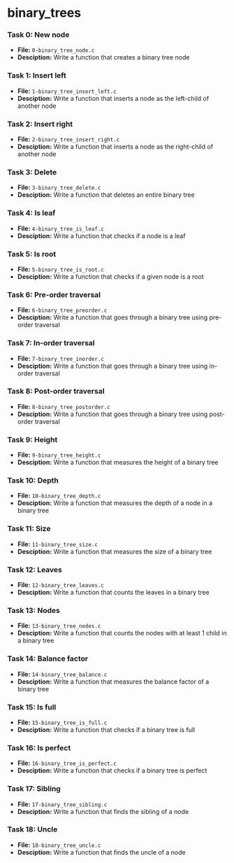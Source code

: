 # binary_trees

### Task 0: New node
- **File:** `0-binary_tree_node.c`
- **Desciption:** Write a function that creates a binary tree node

### Task 1: Insert left
- **File:** `1-binary_tree_insert_left.c`
- **Desciption:** Write a function that inserts a node as the left-child of another node

### Task 2: Insert right
- **File:** `2-binary_tree_insert_right.c`
- **Desciption:** Write a function that inserts a node as the right-child of another node

### Task 3: Delete
- **File:** `3-binary_tree_delete.c`
- **Desciption:** Write a function that deletes an entire binary tree

### Task 4: Is leaf
- **File:** `4-binary_tree_is_leaf.c`
- **Desciption:** Write a function that checks if a node is a leaf

### Task 5: Is root
- **File:** `5-binary_tree_is_root.c`
- **Desciption:** Write a function that checks if a given node is a root

### Task 6: Pre-order traversal
- **File:** `6-binary_tree_preorder.c`
- **Desciption:** Write a function that goes through a binary tree using pre-order traversal

### Task 7: In-order traversal
- **File:** `7-binary_tree_inorder.c`
- **Desciption:** Write a function that goes through a binary tree using in-order traversal

### Task 8: Post-order traversal
- **File:** `8-binary_tree_postorder.c`
- **Desciption:** Write a function that goes through a binary tree using post-order traversal

### Task 9: Height
- **File:** `9-binary_tree_height.c`
- **Desciption:** Write a function that measures the height of a binary tree

### Task 10: Depth
- **File:** `10-binary_tree_depth.c`
- **Desciption:** Write a function that measures the depth of a node in a binary tree

### Task 11: Size
- **File:** `11-binary_tree_size.c`
- **Desciption:** Write a function that measures the size of a binary tree

### Task 12: Leaves
- **File:** `12-binary_tree_leaves.c`
- **Desciption:** Write a function that counts the leaves in a binary tree

### Task 13: Nodes
- **File:** `13-binary_tree_nodes.c`
- **Desciption:** Write a function that counts the nodes with at least 1 child in a binary tree

### Task 14: Balance factor
- **File:** `14-binary_tree_balance.c`
- **Desciption:** Write a function that measures the balance factor of a binary tree

### Task 15: Is full
- **File:** `15-binary_tree_is_full.c`
- **Desciption:** Write a function that checks if a binary tree is full

### Task 16: Is perfect
- **File:** `16-binary_tree_is_perfect.c`
- **Desciption:** Write a function that checks if a binary tree is perfect

### Task 17: Sibling
- **File:** `17-binary_tree_sibling.c`
- **Desciption:** Write a function that finds the sibling of a node

### Task 18: Uncle
- **File:** `18-binary_tree_uncle.c`
- **Desciption:** Write a function that finds the uncle of a node
